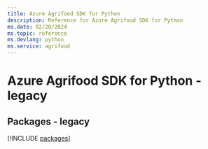 ```yaml
---
title: Azure Agrifood SDK for Python
description: Reference for Azure Agrifood SDK for Python
ms.date: 02/20/2024
ms.topic: reference
ms.devlang: python
ms.service: agrifood
---
```

# Azure Agrifood SDK for Python - legacy
## Packages - legacy
[!INCLUDE [packages](agrifood-index.md)]